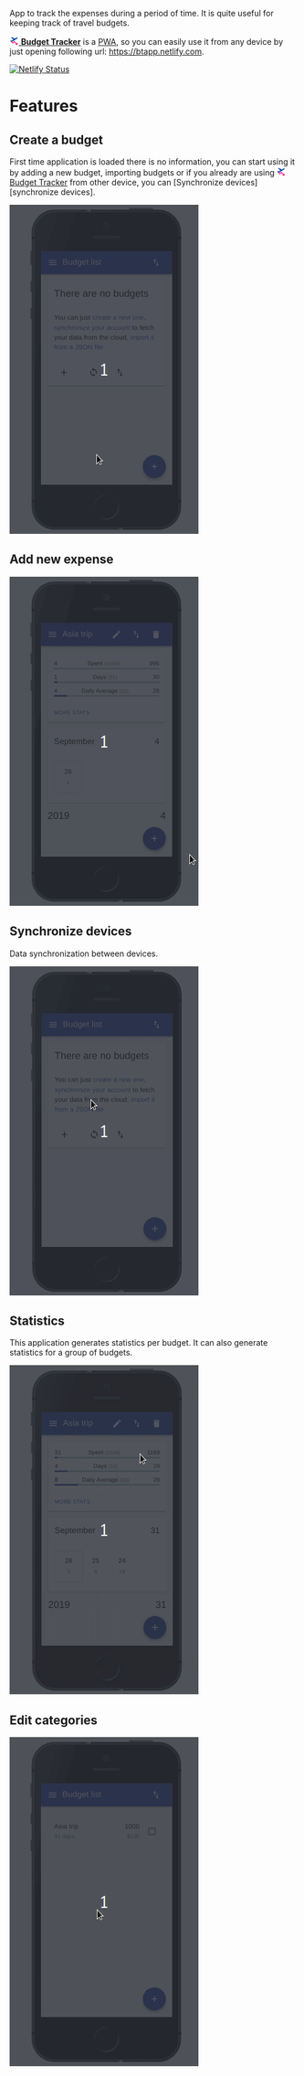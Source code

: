 App to track the expenses during a period of time. It is quite useful for keeping track of travel budgets. 

[![Budget Tracker logo](./public/favicon-16x16.png "Budget Tracker Logo")
**Budget Tracker**](https://btapp.netlify.com) is a [PWA](https://en.wikipedia.org/wiki/Progressive_web_applications), so you can easily use it from any device by just opening following url: https://btapp.netlify.com.

[![Netlify Status](https://api.netlify.com/api/v1/badges/b40275ae-b8de-4d07-b3df-deb4d1595cc0/deploy-status)](https://app.netlify.com/sites/btapp/deploys)

# Features

## Create a budget
First time application is loaded there is no information, you can start using it by adding a new budget, importing budgets or if you already are using  [![Budget Tracker logo](./public/favicon-16x16.png "Budget Tracker Logo")
Budget Tracker](https://btapp.netlify.com) from other device, you can [Synchronize devices][synchronize devices].

!["Create a budget"](./doc/img/create-budget.gif)

## Add new expense
!["Add new expense"](./doc/img/create-expense.gif)

## Synchronize devices
Data synchronization between devices.

!["Synchronize devices"](./doc/img/synchronize-devices.gif)

## Statistics
This application generates statistics per budget. It can also generate statistics for a group of budgets.

!["Statistics"](./doc/img/statistics.gif)

## Edit categories
!["Edit categories"](./doc/img/edit-categories.gif)
